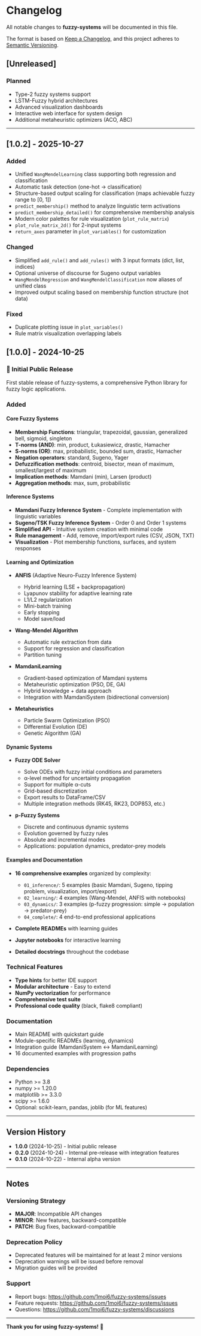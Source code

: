 # Changelog

All notable changes to **fuzzy-systems** will be documented in this file.

The format is based on [Keep a Changelog](https://keepachangelog.com/en/1.0.0/),
and this project adheres to [Semantic Versioning](https://semver.org/spec/v2.0.0.html).

## [Unreleased]

### Planned
- Type-2 fuzzy systems support
- LSTM-Fuzzy hybrid architectures
- Advanced visualization dashboards
- Interactive web interface for system design
- Additional metaheuristic optimizers (ACO, ABC)

---
## [1.0.2] - 2025-10-27

### Added
- Unified `WangMendelLearning` class supporting both regression and classification
- Automatic task detection (one-hot → classification)
- Structure-based output scaling for classification (maps achievable fuzzy range to [0, 1])
- `predict_membership()` method to analyze linguistic term activations
- `predict_membership_detailed()` for comprehensive membership analysis
- Modern color palettes for rule visualization (`plot_rule_matrix`)
- `plot_rule_matrix_2d()` for 2-input systems
- `return_axes` parameter in `plot_variables()` for customization

### Changed
- Simplified `add_rule()` and `add_rules()` with 3 input formats (dict, list, indices)
- Optional universe of discourse for Sugeno output variables
- `WangMendelRegression` and `WangMendelClassification` now aliases of unified class
- Improved output scaling based on membership function structure (not data)

### Fixed
- Duplicate plotting issue in `plot_variables()`
- Rule matrix visualization overlapping labels

## [1.0.0] - 2024-10-25

### 🎉 Initial Public Release

First stable release of fuzzy-systems, a comprehensive Python library for fuzzy logic applications.

### Added

#### Core Fuzzy Systems
- **Membership Functions**: triangular, trapezoidal, gaussian, generalized bell, sigmoid, singleton
- **T-norms (AND)**: min, product, Łukasiewicz, drastic, Hamacher
- **S-norms (OR)**: max, probabilistic, bounded sum, drastic, Hamacher
- **Negation operators**: standard, Sugeno, Yager
- **Defuzzification methods**: centroid, bisector, mean of maximum, smallest/largest of maximum
- **Implication methods**: Mamdani (min), Larsen (product)
- **Aggregation methods**: max, sum, probabilistic

#### Inference Systems
- **Mamdani Fuzzy Inference System** - Complete implementation with linguistic variables
- **Sugeno/TSK Fuzzy Inference System** - Order 0 and Order 1 systems
- **Simplified API** - Intuitive system creation with minimal code
- **Rule management** - Add, remove, import/export rules (CSV, JSON, TXT)
- **Visualization** - Plot membership functions, surfaces, and system responses

#### Learning and Optimization
- **ANFIS** (Adaptive Neuro-Fuzzy Inference System)
  - Hybrid learning (LSE + backpropagation)
  - Lyapunov stability for adaptive learning rate
  - L1/L2 regularization
  - Mini-batch training
  - Early stopping
  - Model save/load

- **Wang-Mendel Algorithm**
  - Automatic rule extraction from data
  - Support for regression and classification
  - Partition tuning

- **MamdaniLearning**
  - Gradient-based optimization of Mamdani systems
  - Metaheuristic optimization (PSO, DE, GA)
  - Hybrid knowledge + data approach
  - Integration with MamdaniSystem (bidirectional conversion)

- **Metaheuristics**
  - Particle Swarm Optimization (PSO)
  - Differential Evolution (DE)
  - Genetic Algorithm (GA)

#### Dynamic Systems
- **Fuzzy ODE Solver**
  - Solve ODEs with fuzzy initial conditions and parameters
  - α-level method for uncertainty propagation
  - Support for multiple α-cuts
  - Grid-based discretization
  - Export results to DataFrame/CSV
  - Multiple integration methods (RK45, RK23, DOP853, etc.)

- **p-Fuzzy Systems**
  - Discrete and continuous dynamic systems
  - Evolution governed by fuzzy rules
  - Absolute and incremental modes
  - Applications: population dynamics, predator-prey models

#### Examples and Documentation
- **16 comprehensive examples** organized by complexity:
  - `01_inference/`: 5 examples (basic Mamdani, Sugeno, tipping problem, visualization, import/export)
  - `02_learning/`: 4 examples (Wang-Mendel, ANFIS with notebooks)
  - `03_dynamics/`: 3 examples (p-fuzzy progression: simple → population → predator-prey)
  - `04_complete/`: 4 end-to-end professional applications

- **Complete READMEs** with learning guides
- **Jupyter notebooks** for interactive learning
- **Detailed docstrings** throughout the codebase

### Technical Features
- **Type hints** for better IDE support
- **Modular architecture** - Easy to extend
- **NumPy vectorization** for performance
- **Comprehensive test suite**
- **Professional code quality** (black, flake8 compliant)

### Documentation
- Main README with quickstart guide
- Module-specific READMEs (learning, dynamics)
- Integration guide (MamdaniSystem ↔ MamdaniLearning)
- 16 documented examples with progression paths

### Dependencies
- Python >= 3.8
- numpy >= 1.20.0
- matplotlib >= 3.3.0
- scipy >= 1.6.0
- Optional: scikit-learn, pandas, joblib (for ML features)

---

## Version History

- **1.0.0** (2024-10-25) - Initial public release
- **0.2.0** (2024-10-24) - Internal pre-release with integration features
- **0.1.0** (2024-10-22) - Internal alpha version

---

## Notes

### Versioning Strategy
- **MAJOR**: Incompatible API changes
- **MINOR**: New features, backward-compatible
- **PATCH**: Bug fixes, backward-compatible

### Deprecation Policy
- Deprecated features will be maintained for at least 2 minor versions
- Deprecation warnings will be issued before removal
- Migration guides will be provided

### Support
- Report bugs: https://github.com/1moi6/fuzzy-systems/issues
- Feature requests: https://github.com/1moi6/fuzzy-systems/issues
- Questions: https://github.com/1moi6/fuzzy-systems/discussions

---

**Thank you for using fuzzy-systems!** 🎉
